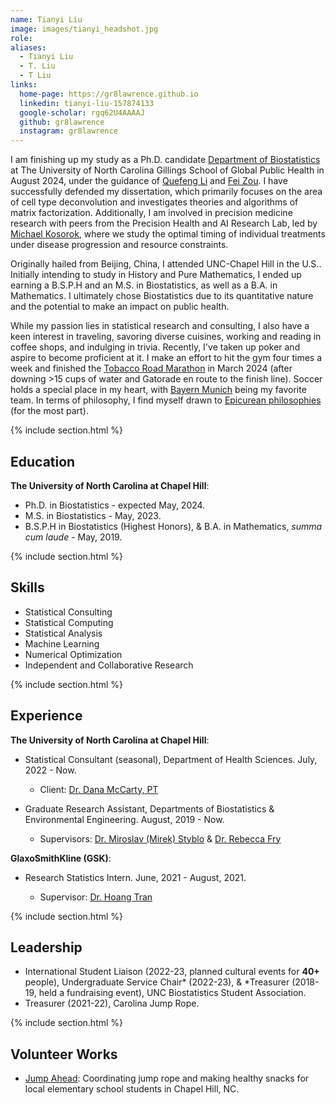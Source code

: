 ```yaml
---
name: Tianyi Liu
image: images/tianyi_headshot.jpg
role:
aliases:
  - Tianyi Liu
  - T. Liu
  - T Liu
links:
  home-page: https://gr8lawrence.github.io
  linkedin: tianyi-liu-157874133
  google-scholar: rgq62U4AAAAJ
  github: gr8lawrence
  instagram: gr8lawrence
---
```

<!--
I am currently a fifth-year Ph.D. candidate in the [Department of Biostatistics](https://sph.unc.edu/bios/biostatistics/) at The University of North Carolina Gillings School of Global Public Health, advised by [Quefeng Li](http://www.bios.unc.edu/~quefeng/) and [Fei Zou](https://sph.unc.edu/adv_profile/fei-zou-phd/). My dissertation research mainly focuses on cell type deconvolution, investigating theories and algorithms of matrix factorization. I also join research efforts in precision medicine with my colleagues from the Precision Health and AI Research Lab under [Michael Kosorok](https://tarheels.live/kosoroklab/), studying the optimal timings of individual treatments under disease progression and resource constraints.

I grew up in Beijing, China and began my college in the United States at UNC, where I obtained both a B.S.P.H (and much later, an M.S.) in Biostatistics, as well as a B.A. in Mathematics. I considered studying History and Pure Mathematics, but ultimately chose to pursue Biostatistics, as it is a quantitative subject that can bear impacts on the health of living humans.

While I am particularly enthusiastic about statistical research and consulting, topics of which you can find in the Research tab, I am also deeply interested in traveling, sampling good foods, working and reading at coffee shops, and trivia. I have recently started playing poker and aspire to become a decent player. I try my best to go to gym four times a week, and just started my training for the [2024 Tobacco Road Marathon](https://tobaccoroadmarathon.com/). My favorite sport is soccer and my favorite soccer team is [Bayern Munich](https://en.wikipedia.org/wiki/FC_Bayern_Munich). I see myself as a follower of [Epicurean philosophies](https://plato.stanford.edu/entries/epicurus/) (for the most part). -->

I am finishing up my study as a Ph.D. candidate [Department of Biostatistics](https://sph.unc.edu/bios/biostatistics/) at The University of North Carolina Gillings School of Global Public Health in August 2024, under the guidance of [Quefeng Li](http://www.bios.unc.edu/~quefeng/) and [Fei Zou](https://sph.unc.edu/adv_profile/fei-zou-phd/). I have successfully defended my dissertation, which primarily focuses on the area of cell type deconvolution and investigates theories and algorithms of matrix factorization. Additionally, I am involved in precision medicine research with peers from the Precision Health and AI Research Lab, led by [Michael Kosorok](https://tarheels.live/kosoroklab/), where we study the optimal timing of individual treatments under disease progression and resource constraints.

Originally hailed from Beijing, China, I attended UNC-Chapel Hill in the U.S.. Initially intending to study in History and Pure Mathematics, I ended up earning a B.S.P.H and an M.S. in Biostatistics, as well as a B.A. in Mathematics. I ultimately chose Biostatistics due to its quantitative nature and the potential to make an impact on public health.

While my passion lies in statistical research and consulting, I also have a keen interest in traveling, savoring diverse cuisines, working and reading in coffee shops, and indulging in trivia. Recently, I've taken up poker and aspire to become proficient at it. I make an effort to hit the gym four times a week and finished the [Tobacco Road Marathon](https://tobaccoroadmarathon.com/) in March 2024 (after downing >15 cups of water and Gatorade en route to the finish line). Soccer holds a special place in my heart, with [Bayern Munich](https://en.wikipedia.org/wiki/FC_Bayern_Munich) being my favorite team. In terms of philosophy, I find myself drawn to [Epicurean philosophies](https://plato.stanford.edu/entries/epicurus/) (for the most part).

{% include section.html %}

## Education
**The University of North Carolina at Chapel Hill**:

* Ph.D. in Biostatistics - expected May, 2024.
* M.S. in Biostatistics - May, 2023.
* B.S.P.H in Biostatistics (Highest Honors), & B.A. in Mathematics, *summa cum laude* - May, 2019.

{% include section.html %}
## Skills

* Statistical Consulting
* Statistical Computing
* Statistical Analysis
* Machine Learning
* Numerical Optimization
* Independent and Collaborative Research

{% include section.html %}
## Experience

**The University of North Carolina at Chapel Hill**:

* Statistical Consultant (seasonal), Department of Health Sciences. July, 2022 - Now.

    * Client: [Dr. Dana McCarty, PT](https://www.med.unc.edu/healthsciences/physical/directory/dr-dana-b-mccarty-pt/)

* Graduate Research Assistant, Departments of Biostatistics & Environmental Engineering. August, 2019 - Now.

    * Supervisors: [Dr. Miroslav (Mirek) Styblo](https://sph.unc.edu/adv_profile/mirek-styblo-phd/) & [Dr. Rebecca Fry](https://sph.unc.edu/adv_profile/rebecca-fry-phd/)

**GlaxoSmithKline (GSK)**:

* Research Statistics Intern. June, 2021 - August, 2021.

    * Supervisor: [Dr. Hoang Tran](https://www.linkedin.com/in/hoangttran/)

{% include section.html %}
## Leadership

* International Student Liaison (2022-23, planned cultural events for **40+** people), Undergraduate Service Chair* (2022-23), & *Treasurer (2018-19, held a fundraising event), UNC Biostatistics Student Association.
* Treasurer (2021-22), Carolina Jump Rope.


{% include section.html %}
## Volunteer Works

* [Jump Ahead](https://www.linkedin.com/company/jump-ahead/): Coordinating jump rope and making healthy snacks for local elementary school students in Chapel Hill, NC.

